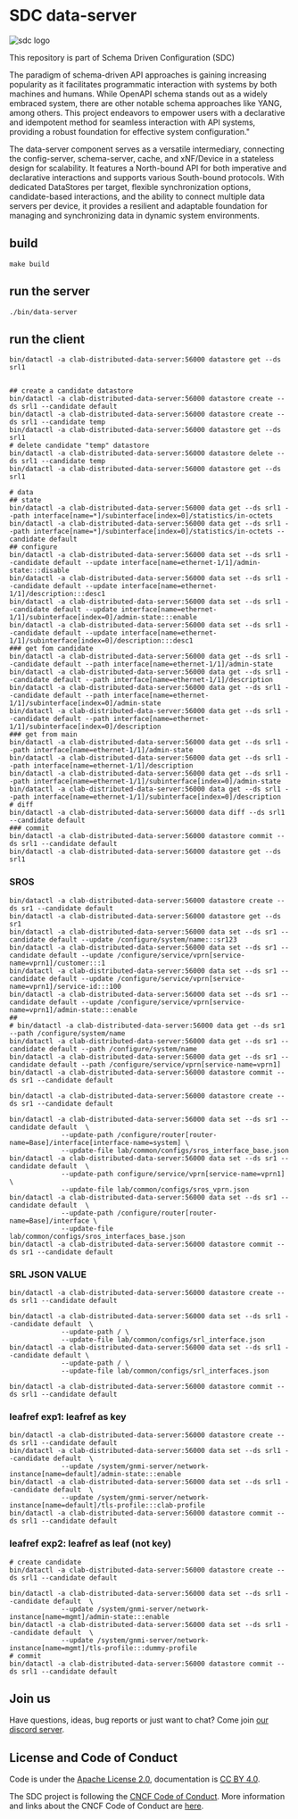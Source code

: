 # SDC data-server

![sdc logo](https://docs.sdcio.dev/assets/logos/SDC-transparent-withname-100x133.png)

This repository is part of Schema Driven Configuration (SDC)

The paradigm of schema-driven API approaches is gaining increasing popularity as it facilitates programmatic interaction with systems by both machines and humans. While OpenAPI schema stands out as a widely embraced system, there are other notable schema approaches like YANG, among others. This project endeavors to empower users with a declarative and idempotent method for seamless interaction with API systems, providing a robust foundation for effective system configuration."

The data-server component serves as a versatile intermediary, connecting the config-server, schema-server, cache, and xNF/Device in a stateless design for scalability. It features a North-bound API for both imperative and declarative interactions and supports various South-bound protocols. With dedicated DataStores per target, flexible synchronization options, candidate-based interactions, and the ability to connect multiple data servers per device, it provides a resilient and adaptable foundation for managing and synchronizing data in dynamic system environments.

## build

```shell
make build
```

## run the server

```shell
./bin/data-server
```

## run the client

```shell
bin/datactl -a clab-distributed-data-server:56000 datastore get --ds srl1


## create a candidate datastore
bin/datactl -a clab-distributed-data-server:56000 datastore create --ds srl1 --candidate default
bin/datactl -a clab-distributed-data-server:56000 datastore create --ds srl1 --candidate temp
bin/datactl -a clab-distributed-data-server:56000 datastore get --ds srl1
# delete candidate "temp" datastore
bin/datactl -a clab-distributed-data-server:56000 datastore delete --ds srl1 --candidate temp
bin/datactl -a clab-distributed-data-server:56000 datastore get --ds srl1

# data
## state
bin/datactl -a clab-distributed-data-server:56000 data get --ds srl1 --path interface[name=*]/subinterface[index=0]/statistics/in-octets
bin/datactl -a clab-distributed-data-server:56000 data get --ds srl1 --path interface[name=*]/subinterface[index=0]/statistics/in-octets --candidate default
## configure
bin/datactl -a clab-distributed-data-server:56000 data set --ds srl1 --candidate default --update interface[name=ethernet-1/1]/admin-state:::disable
bin/datactl -a clab-distributed-data-server:56000 data set --ds srl1 --candidate default --update interface[name=ethernet-1/1]/description:::desc1
bin/datactl -a clab-distributed-data-server:56000 data set --ds srl1 --candidate default --update interface[name=ethernet-1/1]/subinterface[index=0]/admin-state:::enable
bin/datactl -a clab-distributed-data-server:56000 data set --ds srl1 --candidate default --update interface[name=ethernet-1/1]/subinterface[index=0]/description:::desc1
### get fom candidate
bin/datactl -a clab-distributed-data-server:56000 data get --ds srl1 --candidate default --path interface[name=ethernet-1/1]/admin-state
bin/datactl -a clab-distributed-data-server:56000 data get --ds srl1 --candidate default --path interface[name=ethernet-1/1]/description
bin/datactl -a clab-distributed-data-server:56000 data get --ds srl1 --candidate default --path interface[name=ethernet-1/1]/subinterface[index=0]/admin-state
bin/datactl -a clab-distributed-data-server:56000 data get --ds srl1 --candidate default --path interface[name=ethernet-1/1]/subinterface[index=0]/description
### get from main
bin/datactl -a clab-distributed-data-server:56000 data get --ds srl1 --path interface[name=ethernet-1/1]/admin-state
bin/datactl -a clab-distributed-data-server:56000 data get --ds srl1 --path interface[name=ethernet-1/1]/description
bin/datactl -a clab-distributed-data-server:56000 data get --ds srl1 --path interface[name=ethernet-1/1]/subinterface[index=0]/admin-state
bin/datactl -a clab-distributed-data-server:56000 data get --ds srl1 --path interface[name=ethernet-1/1]/subinterface[index=0]/description
# diff
bin/datactl -a clab-distributed-data-server:56000 data diff --ds srl1 --candidate default
### commit
bin/datactl -a clab-distributed-data-server:56000 datastore commit --ds srl1 --candidate default
bin/datactl -a clab-distributed-data-server:56000 datastore get --ds srl1
```

### SROS

```shell
bin/datactl -a clab-distributed-data-server:56000 datastore create --ds sr1 --candidate default
bin/datactl -a clab-distributed-data-server:56000 datastore get --ds sr1
bin/datactl -a clab-distributed-data-server:56000 data set --ds sr1 --candidate default --update /configure/system/name:::sr123
bin/datactl -a clab-distributed-data-server:56000 data set --ds sr1 --candidate default --update /configure/service/vprn[service-name=vprn1]/customer:::1
bin/datactl -a clab-distributed-data-server:56000 data set --ds sr1 --candidate default --update /configure/service/vprn[service-name=vprn1]/service-id:::100
bin/datactl -a clab-distributed-data-server:56000 data set --ds sr1 --candidate default --update /configure/service/vprn[service-name=vprn1]/admin-state:::enable
##
# bin/datactl -a clab-distributed-data-server:56000 data get --ds sr1 --path /configure/system/name
bin/datactl -a clab-distributed-data-server:56000 data get --ds sr1 --candidate default --path /configure/system/name
bin/datactl -a clab-distributed-data-server:56000 data get --ds sr1 --candidate default --path /configure/service/vprn[service-name=vprn1]
bin/datactl -a clab-distributed-data-server:56000 datastore commit --ds sr1 --candidate default
```

```shell
bin/datactl -a clab-distributed-data-server:56000 datastore create --ds sr1 --candidate default

bin/datactl -a clab-distributed-data-server:56000 data set --ds sr1 --candidate default  \
             --update-path /configure/router[router-name=Base]/interface[interface-name=system] \
             --update-file lab/common/configs/sros_interface_base.json
bin/datactl -a clab-distributed-data-server:56000 data set --ds sr1 --candidate default  \
             --update-path configure/service/vprn[service-name=vprn1] \
             --update-file lab/common/configs/sros_vprn.json
bin/datactl -a clab-distributed-data-server:56000 data set --ds sr1 --candidate default  \
             --update-path /configure/router[router-name=Base]/interface \
             --update-file lab/common/configs/sros_interfaces_base.json
bin/datactl -a clab-distributed-data-server:56000 datastore commit --ds sr1 --candidate default
```

### SRL JSON VALUE

```shell
bin/datactl -a clab-distributed-data-server:56000 datastore create --ds srl1 --candidate default

bin/datactl -a clab-distributed-data-server:56000 data set --ds srl1 --candidate default  \
             --update-path / \
             --update-file lab/common/configs/srl_interface.json
bin/datactl -a clab-distributed-data-server:56000 data set --ds srl1 --candidate default \
             --update-path / \
             --update-file lab/common/configs/srl_interfaces.json

bin/datactl -a clab-distributed-data-server:56000 datastore commit --ds srl1 --candidate default
```

### leafref exp1: leafref as key

```shell
bin/datactl -a clab-distributed-data-server:56000 datastore create --ds srl1 --candidate default
bin/datactl -a clab-distributed-data-server:56000 data set --ds srl1 --candidate default  \
             --update /system/gnmi-server/network-instance[name=default]/admin-state:::enable
bin/datactl -a clab-distributed-data-server:56000 data set --ds srl1 --candidate default  \
             --update /system/gnmi-server/network-instance[name=default]/tls-profile:::clab-profile
bin/datactl -a clab-distributed-data-server:56000 datastore commit --ds srl1 --candidate default
```

### leafref exp2: leafref as leaf (not key)

```shell
# create candidate
bin/datactl -a clab-distributed-data-server:56000 datastore create --ds srl1 --candidate default

bin/datactl -a clab-distributed-data-server:56000 data set --ds srl1 --candidate default  \
             --update /system/gnmi-server/network-instance[name=mgmt]/admin-state:::enable
bin/datactl -a clab-distributed-data-server:56000 data set --ds srl1 --candidate default  \
             --update /system/gnmi-server/network-instance[name=mgmt]/tls-profile:::dummy-profile
# commit
bin/datactl -a clab-distributed-data-server:56000 datastore commit --ds srl1 --candidate default
```

## Join us

Have questions, ideas, bug reports or just want to chat? Come join [our discord server](https://discord.com/channels/1240272304294985800/1311031796372344894).

## License and Code of Conduct

Code is under the [Apache License 2.0](LICENSE), documentation is [CC BY 4.0](LICENSE-documentation).

The SDC project is following the [CNCF Code of Conduct](https://github.com/cncf/foundation/blob/main/code-of-conduct.md). More information and links about the CNCF Code of Conduct are [here](code-of-conduct.md).
